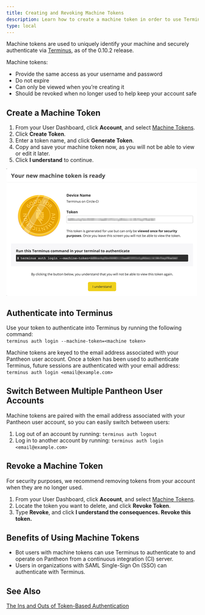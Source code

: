 ```yaml
---
title: Creating and Revoking Machine Tokens
description: Learn how to create a machine token in order to use Terminus.
type: local
---
```


Machine tokens are used to uniquely identify your machine and securely authenticate via [Terminus](https://github.com/pantheon-systems/cli#installation), as of the 0.10.2 release.

Machine tokens:      
* Provide the same access as your username and password  
* Do not expire   
* Can only be viewed when you’re creating it  
* Should be revoked when no longer used to help keep your account safe  

## Create a Machine Token

1. From your User Dashboard, click **Account**, and select [Machine Tokens](https://dashboard.pantheon.io/users/#account/tokens/).
2. Click **Create Token**.
3. Enter a token name, and click **Generate Token**.
4. Copy and save your machine token now, as you will not be able to view or edit it later.
5. Click **I understand** to continue.

![Machine token ready modal](/source/assets/images/machine-token-ready.png)
## Authenticate into Terminus

Use your token to authenticate into Terminus by running the following command:  
`terminus auth login --machine-token=<machine token>`

Machine tokens are keyed to the email address associated with your Pantheon user account. Once a token has been used to authenticate Terminus, future sessions are authenticated with your email address:
`terminus auth login <email@example.com>`

## Switch Between Multiple Pantheon User Accounts

Machine tokens are paired with the email address associated with your Pantheon user account, so you can easily switch between users:

1. Log out of an account by running: `terminus auth logout`  
2. Log in to another account by running: `terminus auth login <email@example.com>`

## Revoke a Machine Token

For security purposes, we recommend removing tokens from your account when they are no longer used.   

1. From your User Dashboard, click **Account**, and select [Machine Tokens](https://dashboard.pantheon.io/users/#account/tokens/).
2. Locate the token you want to delete, and click **Revoke Token**.
3. Type **Revoke**, and click **I understand the consequences. Revoke this token.**

## Benefits of Using Machine Tokens

- Bot users with machine tokens can use Terminus to authenticate to and operate on Pantheon from a continuous integration (CI) server.
- Users in organizations with SAML Single-Sign On (SSO) can authenticate with Terminus.

## See Also
[The Ins and Outs of Token-Based Authentication](https://scotch.io/tutorials/the-ins-and-outs-of-token-based-authentication)
